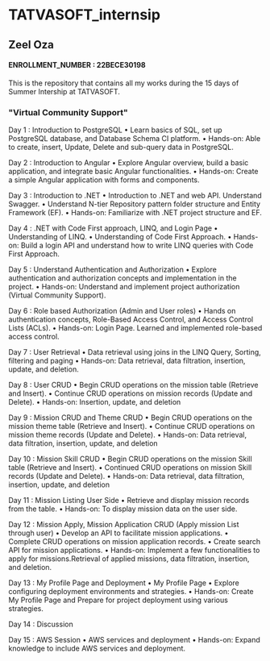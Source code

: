 # TATVASOFT_internsip
## Zeel Oza
<h4> ENROLLMENT_NUMBER : 22BECE30198</h4>
This is the repository that contains all my works during the 15 days of Summer Intership at TATVASOFT.

<h3>"Virtual Community Support"</h3>
<p>Day 1 : Introduction to PostgreSQL
• Learn basics of SQL, set up PostgreSQL database, and Database Schema CI platform.
• Hands-on: Able to create, insert, Update, Delete and sub-query data in PostgreSQL.

Day 2 : Introduction to Angular
• Explore Angular overview, build a basic application, and integrate basic Angular functionalities.
• Hands-on: Create a simple Angular application with forms and components.

Day 3 : Introduction to .NET
• Introduction to .NET and web API. Understand Swagger.
• Understand N-tier Repository pattern folder structure and Entity Framework (EF).
• Hands-on: Familiarize with .NET project structure and EF.

Day 4 : .NET with Code First approach, LINQ, and Login Page
• Understanding of LINQ.
• Understanding of Code First Approach.
• Hands-on: Build a login API and understand how to write LINQ queries with Code First Approach.

Day 5 : Understand Authentication and Authorization
• Explore authentication and authorization concepts and implementation in the project.
• Hands-on: Understand and implement project authorization (Virtual Community Support).

Day 6 : Role based Authorization (Admin and User roles)
• Hands on authentication concepts, Role-Based Access Control, and Access Control Lists (ACLs).
• Hands-on: Login Page. Learned and implemented role-based access control.

Day 7 : User Retrieval
• Data retrieval using joins in the LINQ Query, Sorting, filtering and paging
• Hands-on: Data retrieval, data filtration, insertion, update, and deletion.

Day 8 : User CRUD
• Begin CRUD operations on the mission table (Retrieve and Insert).
• Continue CRUD operations on mission records (Update and Delete).
• Hands-on: Insertion, update, and deletion

Day 9 : Mission CRUD and Theme CRUD
• Begin CRUD operations on the mission theme table (Retrieve and Insert).
• Continue CRUD operations on mission theme records (Update and Delete).
• Hands-on: Data retrieval, data filtration, insertion, update, and deletion

Day 10 : Mission Skill CRUD
• Begin CRUD operations on the mission Skill table (Retrieve and Insert).
• Continued CRUD operations on mission Skill records (Update and Delete).
• Hands-on: Data retrieval, data filtration, insertion, update, and deletion

Day 11 : Mission Listing User Side
• Retrieve and display mission records from the table.
• Hands-on: To display mission data on the user side.

Day 12 : Mission Apply, Mission Application CRUD (Apply mission List through user)
• Develop an API to facilitate mission applications.
• Complete CRUD operations on mission application records.
• Create search API for mission applications.
• Hands-on: Implement a few functionalities to apply for missions.Retrieval of applied missions, data filtration, insertion, and deletion.

Day 13 : My Profile Page and Deployment
• My Profile Page
• Explore configuring deployment environments and strategies.
• Hands-on: Create My Profile Page and Prepare for project deployment using various strategies.

Day 14 : Discussion

Day 15 : AWS Session
• AWS services and deployment
• Hands-on: Expand knowledge to include AWS services and deployment.</p>
